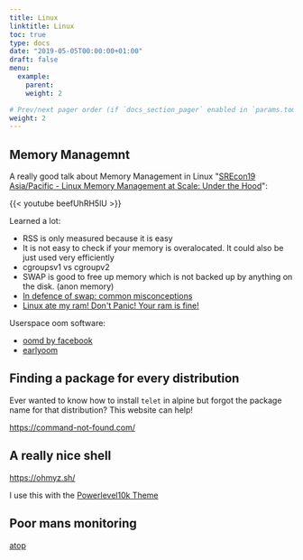 ```yaml
---
title: Linux
linktitle: Linux
toc: true
type: docs
date: "2019-05-05T00:00:00+01:00"
draft: false
menu:
  example:
    parent: 
    weight: 2

# Prev/next pager order (if `docs_section_pager` enabled in `params.toml`)
weight: 2
---
```


## Memory Managemnt

A really good talk about Memory Management in Linux 
"[SREcon19 Asia/Pacific - Linux Memory Management at Scale: Under the Hood](https://www.youtube.com/watch?v=beefUhRH5lU&feature=youtu.be)":

{{< youtube beefUhRH5lU >}}

Learned a lot:
- RSS is only measured because it is easy
- It is not easy to check if your memory is overalocated. It could also be just used very efficiently
- cgroupsv1 vs cgroupv2
- SWAP is good to free up memory which is not backed up by anything on the disk. (anon memory)
- [In defence of swap: common misconceptions](https://chrisdown.name/2018/01/02/in-defence-of-swap.html)
- [Linux ate my ram! Don't Panic! Your ram is fine!](https://www.linuxatemyram.com/)

Userspace oom software:

- [oomd by facebook](https://github.com/facebookincubator/oomd)
- [earlyoom](https://github.com/rfjakob/earlyoom)

## Finding a package for every distribution

Ever wanted to know how to install `telet` in alpine but forgot the package name for that distribution?
This website can help!

https://command-not-found.com/

## A really nice shell

https://ohmyz.sh/

I use this with the [Powerlevel10k Theme](https://github.com/romkatv/powerlevel10k)


## Poor mans monitoring

[atop](https://www.atoptool.nl/)
